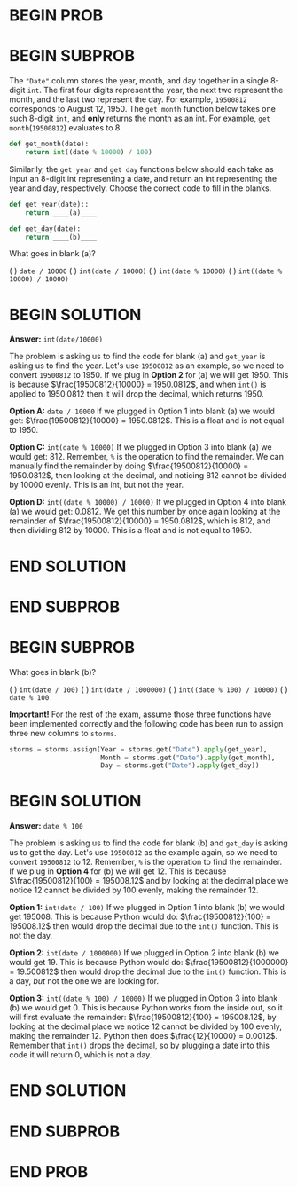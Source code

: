 # BEGIN PROB

# BEGIN SUBPROB

The `"Date"` column stores the year, month, and day together in a single 8-digit `int`. The first
four digits represent the year, the next two represent the month, and the last two represent
the day. For example, `19500812` corresponds to August 12, 1950.
The `get month` function below takes one such 8-digit `int`, and **only** returns the month as an int.
For example, `get month`(`19500812`) evaluates to 8.

```py
def get_month(date):
    return int((date % 10000) / 100)
```

Similarily, the `get year` and `get day` functions below should each take as input an 8-digit int
representing a date, and return an int representing the year and day, respectively. Choose
the correct code to fill in the blanks.

```py
def get_year(date)::
    return ____(a)____
```

```py
def get_day(date):
    return ____(b)____
```

What goes in blank (a)?

( ) `date / 10000`
( ) `int(date / 10000)`
( ) `int(date % 10000)`
( ) `int((date % 10000) / 10000)`

# BEGIN SOLUTION

**Answer:** `int(date/10000)`

 The problem is asking us to find the code for blank (a) and `get_year` is asking us to find the year. Let's use `19500812` as an example, so we need to convert `19500812` to 1950. If we plug in **Option 2** for (a) we will get 1950. This is because $\frac{19500812}{10000} = 1950.0812$, and when `int()` is applied to 1950.0812 then it will drop the decimal, which returns 1950.

**Option A:** `date / 10000`
If we plugged in Option 1 into blank (a) we would get: $\frac{19500812}{10000} = 1950.0812$. This is a float and is not equal to 1950.

**Option C:** `int(date % 10000)`
If we plugged in Option 3 into blank (a) we would get: 812. Remember, `%` is the operation to find the remainder. We can manually find the remainder by doing $\frac{19500812}{10000} = 1950.0812$, then looking at the decimal, and noticing 812 cannot be divided by 10000 evenly. This is an int, but not the year.

**Option D:** `int((date % 10000) / 10000)`
If we plugged in Option 4 into blank (a) we would get: 0.0812. We get this number by once again looking at the remainder of $\frac{19500812}{10000} = 1950.0812$, which is 812, and then dividing 812 by 10000. This is a float and is not equal to 1950.

# END SOLUTION

# END SUBPROB



# BEGIN SUBPROB

What goes in blank (b)?

( ) `int(date / 100)`
( ) `int(date / 1000000)`
( ) `int((date % 100) / 10000)`
( ) `date % 100`

**Important!** For the rest of the exam, assume those three functions have been implemented
correctly and the following code has been run to assign three new columns to `storms`.

```py
storms = storms.assign(Year = storms.get("Date").apply(get_year),
                       Month = storms.get("Date").apply(get_month),
                       Day = storms.get("Date").apply(get_day))
```

# BEGIN SOLUTION

**Answer:** `date % 100`

The problem is asking us to find the code for blank (b) and `get_day` is asking us to get the day. Let's use `19500812` as the example again, so we need to convert `19500812` to 12. Remember, `%` is the operation to find the remainder. If we plug in **Option 4** for (b) we will get 12. This is because $\frac{19500812}{100} = 195008.12$ and by looking at the decimal place we notice 12 cannot be divided by 100 evenly, making the remainder 12.

**Option 1:** `int(date / 100)`
If we plugged in Option 1 into blank (b) we would get 195008. This is because Python would do: $\frac{19500812}{100} = 195008.12$ then would drop the decimal due to the `int()` function. This is not the day.

**Option 2:** `int(date / 1000000)`
If we plugged in Option 2 into blank (b) we would get 19. This is because Python would do: $\frac{19500812}{1000000} = 19.500812$ then would drop the decimal due to the `int()` function. This is a day, *but* not the one we are looking for.

**Option 3:** `int((date % 100) / 10000)`
If we plugged in Option 3 into blank (b) we would get 0. This is because Python works from the inside out, so it will first evaluate the remainder: $\frac{19500812}{100} = 195008.12$, by looking at the decimal place we notice 12 cannot be divided by 100 evenly, making the remainder 12. Python then does $\frac{12}{10000} = 0.0012$. Remember that `int()` drops the decimal, so by plugging a date into this code it will return 0, which is not a day.

# END SOLUTION

# END SUBPROB

# END PROB

